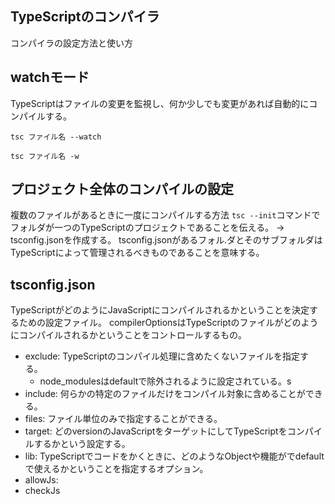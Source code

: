 ## TypeScriptのコンパイラ
コンパイラの設定方法と使い方

## watchモード
TypeScriptはファイルの変更を監視し、何か少しでも変更があれば自動的にコンパイルする。

```
tsc ファイル名 --watch
```
```
tsc ファイル名 -w
```

## プロジェクト全体のコンパイルの設定
複数のファイルがあるときに一度にコンパイルする方法
`tsc --init`コマンドでフォルダが一つのTypeScriptのプロジェクトであることを伝える。
→ tsconfig.jsonを作成する。
tsconfig.jsonがあるフォル.ダとそのサブフォルダはTypeScriptによって管理されるべきものであることを意味する。


## tsconfig.json
TypeScriptがどのようにJavaScriptにコンパイルされるかということを決定するための設定ファイル。
compilerOptionsはTypeScriptのファイルがどのようにコンパイルされるかということをコントロールするもの。

- exclude: TypeScriptのコンパイル処理に含めたくないファイルを指定する。
    - node_modulesはdefaultで除外されるように設定されている。s
- include: 何らかの特定のファイルだけをコンパイル対象に含めることができる。
- files: ファイル単位のみで指定することができる。
- target: どのversionのJavaScriptをターゲットにしてTypeScriptをコンパイルするかという設定する。
- lib: TypeScriptでコードをかくときに、どのようなObjectや機能がでdefaultで使えるかということを指定するオプション。
- allowJs: 
- checkJs


